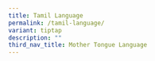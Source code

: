 ```yaml
---
title: Tamil Language
permalink: /tamil-language/
variant: tiptap
description: ""
third_nav_title: Mother Tongue Language
---
```

